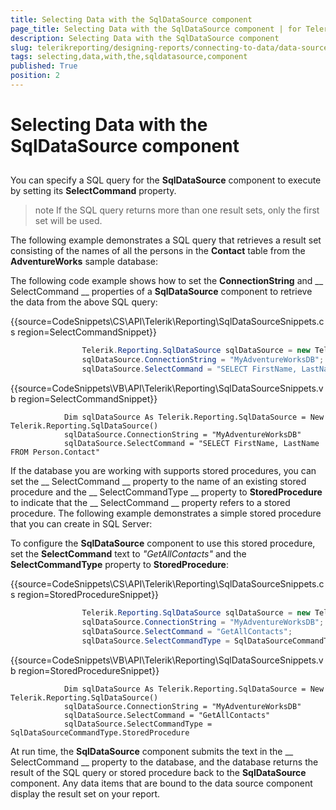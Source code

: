 ```yaml
---
title: Selecting Data with the SqlDataSource component
page_title: Selecting Data with the SqlDataSource component | for Telerik Reporting Documentation
description: Selecting Data with the SqlDataSource component
slug: telerikreporting/designing-reports/connecting-to-data/data-source-components/sqldatasource-component/selecting-data-with-the-sqldatasource-component
tags: selecting,data,with,the,sqldatasource,component
published: True
position: 2
---
```


# Selecting Data with the SqlDataSource component



## 

You can specify a SQL query for the __SqlDataSource__ component to execute by setting its
          __SelectCommand__ property.
        

>note If the SQL query returns more than one result sets, only the first set will be used.


The following example demonstrates a SQL query that retrieves
          a result set consisting of the names of all the persons in the __Contact__ table from the
          __AdventureWorks__ sample database:
        





The following code example shows how to set the __ConnectionString__ and __
            SelectCommand
          __ properties of a __SqlDataSource__ component to retrieve the
          data from the above SQL query:
        



{{source=CodeSnippets\CS\API\Telerik\Reporting\SqlDataSourceSnippets.cs region=SelectCommandSnippet}}
````C#
	            Telerik.Reporting.SqlDataSource sqlDataSource = new Telerik.Reporting.SqlDataSource();
	            sqlDataSource.ConnectionString = "MyAdventureWorksDB";
	            sqlDataSource.SelectCommand = "SELECT FirstName, LastName FROM Person.Contact";
````



{{source=CodeSnippets\VB\API\Telerik\Reporting\SqlDataSourceSnippets.vb region=SelectCommandSnippet}}
````VB
	        Dim sqlDataSource As Telerik.Reporting.SqlDataSource = New Telerik.Reporting.SqlDataSource()
	        sqlDataSource.ConnectionString = "MyAdventureWorksDB"
	        sqlDataSource.SelectCommand = "SELECT FirstName, LastName FROM Person.Contact"
````



If the database you are working with supports stored procedures, you can set the __
            SelectCommand
          __ property to the name of an existing stored procedure and the __
            SelectCommandType
          __ property to __StoredProcedure__ to indicate that the __
            SelectCommand
          __ property refers to a stored procedure. The following example demonstrates a simple
          stored procedure that you can create in SQL Server:
        





To configure the __SqlDataSource__ component to use this stored procedure, set the
          __SelectCommand__ text to *"GetAllContacts"* and the
          __SelectCommandType__ property to __StoredProcedure__:
        



{{source=CodeSnippets\CS\API\Telerik\Reporting\SqlDataSourceSnippets.cs region=StoredProcedureSnippet}}
````C#
	            Telerik.Reporting.SqlDataSource sqlDataSource = new Telerik.Reporting.SqlDataSource();
	            sqlDataSource.ConnectionString = "MyAdventureWorksDB";
	            sqlDataSource.SelectCommand = "GetAllContacts";
	            sqlDataSource.SelectCommandType = SqlDataSourceCommandType.StoredProcedure;
````



{{source=CodeSnippets\VB\API\Telerik\Reporting\SqlDataSourceSnippets.vb region=StoredProcedureSnippet}}
````VB
	        Dim sqlDataSource As Telerik.Reporting.SqlDataSource = New Telerik.Reporting.SqlDataSource()
	        sqlDataSource.ConnectionString = "MyAdventureWorksDB"
	        sqlDataSource.SelectCommand = "GetAllContacts"
	        sqlDataSource.SelectCommandType = SqlDataSourceCommandType.StoredProcedure
````



At run time, the __SqlDataSource__ component submits the text in the __
            SelectCommand
          __ property to the database, and the database returns the result of the SQL query or stored procedure
          back to the __SqlDataSource__ component. Any data items that are bound to the data source
          component display the result set on your report.
        
